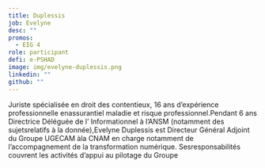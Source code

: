 ```yaml
---
title: Duplessis
job: Evelyne
desc: ""
promos:
  - EIG 4
role: participant
defi: e-PSHAD
image: img/evelyne-duplessis.png
linkedin: ""
github: ""
---
```

Juriste spécialisée en droit des contentieux, 16 ans d’expérience professionnelle enassurantiel maladie et risque professionnel.Pendant 6 ans Directrice Déléguée de l’ Informationnel à l’ANSM (notamment des sujetsrelatifs à la donnée),Evelyne Duplessis est Directeur Général Adjoint du Groupe UGECAM àla CNAM en charge notamment de l’accompagnement de la transformation numérique. Sesresponsabilités couvrent les activités d’appui au pilotage du Groupe